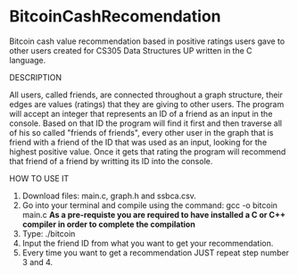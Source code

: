 # BitcoinCashRecomendation
Bitcoin cash value recommendation based in positive ratings users gave to other users created for CS305 Data Structures UP written in the C language.

DESCRIPTION

All users, called friends, are connected throughout a graph structure, their edges are values (ratings) that they are giving to other users.
The program will accept an integer that represents an ID of a friend as an input in the console.
Based on that ID the program will find it first and then traverse all of his so called "friends of friends", every other user in the graph that is friend with a friend of the ID that was used as an input, looking for the highest positive value.
Once it gets that rating the program will recommend that friend of a friend by writting its ID into the console.

HOW TO USE IT

  1. Download files: main.c, graph.h and ssbca.csv.
  2. Go into your terminal and compile using the command: gcc -o bitcoin main.c 
  **As a pre-requiste you are required to have installed a C or C++ compiler in order to complete the compilation**
  3. Type: ./bitcoin
  4. Input the friend ID from what you want to get your recommendation. 
  5. Every time you want to get a recommendation JUST repeat step number 3 and 4.
